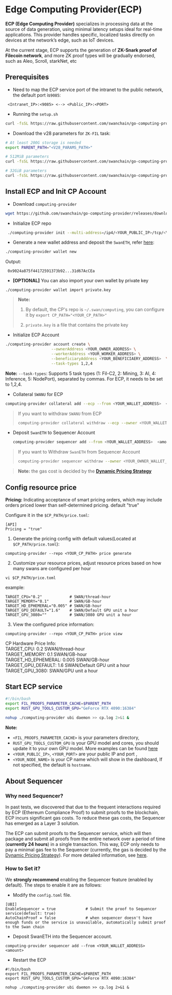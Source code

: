 # Edge Computing Provider(ECP)

**ECP (Edge Computing Provider)** specializes in processing data at the source of data generation, using minimal latency setups ideal for real-time applications. This provider handles specific, localized tasks directly on devices at the network’s edge, such as IoT devices. 

At the current stage, ECP supports the generation of **ZK-Snark proof of Filecoin network**, and more ZK proof types will be gradually endorsed, such as Aleo, Scroll, starkNet, etc

## Prerequisites
 - Need to map the ECP service port of the intranet to the public network, the default port is`9085`:
```
 <Intranet_IP>:<9085> <--> <Public_IP>:<PORT>
```
 - Running the `setup.sh`
```bash
curl -fsSL https://raw.githubusercontent.com/swanchain/go-computing-provider/releases/ubi/setup.sh | bash
```

 - Download the v28 parameters for `ZK-FIL` task:
```bash
# At least 200G storage is needed
export PARENT_PATH="<V28_PARAMS_PATH>"

# 512MiB parameters
curl -fsSL https://raw.githubusercontent.com/swanchain/go-computing-provider/releases/ubi/fetch-param-512.sh | bash

# 32GiB parameters
curl -fsSL https://raw.githubusercontent.com/swanchain/go-computing-provider/releases/ubi/fetch-param-32.sh | bash

```
## Install ECP and Init CP Account
- Download `computing-provider`
```bash
wget https://github.com/swanchain/go-computing-provider/releases/download/v0.7.1/computing-provider
```

- Initialize ECP repo
```bash
 ./computing-provider init --multi-address=/ip4/<YOUR_PUBLIC_IP>/tcp/<YOUR_PORT> --node-name=<YOUR_NODE_NAME>
```
- Generate a new wallet address and deposit the `SwanETH`, refer [here](https://docs.swanchain.io/swan-mainnet/getting-started-guide):
```bash
./computing-provider wallet new
```
Output: 
```
 0x9024a875f44172591373b92...31d67AcCEa
```

 - **[OPTIONAL]** You can also import your own wallet by private key

```
./computing-provider wallet import private.key
```

>**Note:** 
>1. By default, the CP's repo is `~/.swan/computing`, you can configure it by `export CP_PATH="<YOUR_CP_PATH>"`
>
>2. `private.key` is a file that contains the private key



- Initialize ECP Account
```bash
./computing-provider account create \
                    --ownerAddress <YOUR_OWNER_ADDRESS> \
                    --workerAddress <YOUR_WORKER_ADDRESS> \
                    --beneficiaryAddress <YOUR_BENEFICIAERY_ADDRESS>  \
                    --task-types 1,2,4
```
**Note:** `--task-types`: Supports 5 task types (1: Fil-C2, 2: Mining, 3: AI, 4: Inference, 5: NodePort), separated by commas. For ECP, it needs to be set to 1,2,4.
- Collateral `SWANU` for ECP
```bash
computing-provider collateral add --ecp --from <YOUR_WALLET_ADDRESS>  <AMOUNT>   
```
> If you want to withdraw `SWANU` from ECP
>```bash
>computing-provider collateral withdraw --ecp --owner <YOUR_WALLET_ADDRESS> --account <YOUR_CP_ACCOUNT> <amount>
>```

- Deposit `SwanETH` to Sequencer Account
    ```bash
    computing-provider sequencer add --from <YOUR_WALLET_ADDRESS>  <amount>
    ```
> If you want to Withdraw `SwanETH` from Sequencer Account
>
>    ```bash
>    computing-provider sequencer withdraw --owner <YOUR_OWNER_WALLET_ADDRESS>  <amount>
>    ```
    
>**Note:** the gas cost is decided by the **[Dynamic Pricing Strategy](https://docs.swanchain.io/bulders/market-provider/web3-zk-computing-market/sequencer)**


## Config resource price

**Pricing:** Indicating acceptance of smart pricing orders, which may include orders priced lower than self-determined pricing. default "true"

Configure it in the `$CP_PATH/price.toml`:
```
[API]
Pricing = "true"   
```

1. Generate the pricing config with default values(Located at `$CP_PATH/price.toml`):
```
computing-provider --repo <YOUR_CP_PATH> price generate
```

2. Customize your resource prices, adjust resource prices based on how many swans are configured per hour

```
vi $CP_PATH/price.toml
```
example:
```
TARGET_CPU="0.2"            # SWAN/thread-hour
TARGET_MEMORY="0.1"         # SWAN/GB-hour
TARGET_HD_EPHEMERAL="0.005" # SWAN/GB-hour
TARGET_GPU_DEFAULT="1.6"    # SWAN/Default GPU unit a hour
TARGET_GPU_3080=""          # SWAN/3080 GPU unit a hour
```

3. View the configured price information:
```
computing-provider --repo <YOUR_CP_PATH> price view
```

CP Hardware Price Info:                                  
TARGET_CPU:             0.2 SWAN/thread-hour            
TARGET_MEMORY:          0.1 SWAN/GB-hour                
TARGET_HD_EPHEMERAL:    0.005 SWAN/GB-hour              
TARGET_GPU_DEFAULT:     1.6 SWAN/Default GPU unit a hour
TARGET_GPU_3080:         SWAN/GPU unit a hour     


## Start ECP service
```bash
#!/bin/bash
export FIL_PROOFS_PARAMETER_CACHE=$PARENT_PATH
export RUST_GPU_TOOLS_CUSTOM_GPU="GeForce RTX 4090:16384"
        
nohup ./computing-provider ubi daemon >> cp.log 2>&1 &
```
**Note:**
-  `<FIL_PROOFS_PARAMETER_CACHE>` is your parameters directory,
- `RUST_GPU_TOOLS_CUSTOM_GPU` is your GPU model and cores, you should update it to your own GPU model. More examples can be found [here](https://github.com/filecoin-project/bellperson?tab=readme-ov-file#supported--tested-cards)
- `<YOUR_PUBLIC_IP>`, `<YOUR_PORT>` are your public IP and port ,
- `<YOUR_NODE_NAME>` is your CP name which will show in the dashboard, If not specified, the default is `hostname`.

## About Sequencer

### Why need Sequencer?
In past tests, we discovered that due to the frequent interactions required by ECP (Ethereum Compliance Proof) to submit proofs to the blockchain, ECP incurs significant gas costs. To reduce these gas costs, the Sequencer has emerged as a Layer 3 solution.

The ECP can submit proofs to the Sequencer service, which will then package and submit all proofs from the entire network over a period of time (**currently 24 hours**) in a single transaction. This way, ECP only needs to pay a minimal gas fee to the Sequencer (currently, the gas is decided by the [Dynamic Pricing Strategy](https://docs.swanchain.io/bulders/market-provider/web3-zk-computing-market/sequencer)). For more detailed information, see [here](https://docs.swanchain.io/swan-provider/market-provider-mp/zk-engine/sequencer).

### How to Set it?
We **strongly recommend** enabling the Sequencer feature (enabled by default). The steps to enable it are as follows:

 - Modify the `config.toml` file.
```
[UBI]
EnableSequencer = true             # Submit the proof to Sequencer service(default: true)
AutoChainProof = false             # when sequencer doesn't have enough funds or the service is unavailable, automatically submit proof to the Swan chain 

```
 - Deposit SwanETH into the Sequencer account.
```
computing-provider sequencer add --from <YOUR_WALLET_ADDRESS>  <amount>
```

 - Restart the ECP

```
#!/bin/bash
export FIL_PROOFS_PARAMETER_CACHE=$PARENT_PATH
export RUST_GPU_TOOLS_CUSTOM_GPU="GeForce RTX 4090:16384"
        
nohup ./computing-provider ubi daemon >> cp.log 2>&1 &
```




